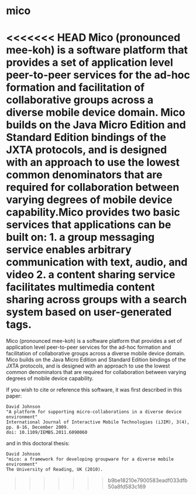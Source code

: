 mico
====
<<<<<<< HEAD
Mico (pronounced mee-koh) is a software platform that provides a set of application level peer-to-peer services for the ad-hoc formation and facilitation of collaborative groups across a diverse mobile device domain. Mico builds on the Java Micro Edition and Standard Edition bindings of the JXTA protocols, and is designed with an approach to use the lowest common denominators that are required for collaboration between varying degrees of mobile device capability.Mico provides two basic services that applications can be built on: 1. a group messaging service enables arbitrary communication with text, audio, and video 2. a content sharing service facilitates multimedia content sharing across groups with a search system based on user-generated tags.
=======
Mico (pronounced mee-koh) is a software platform that provides a set of application level peer-to-peer services for the ad-hoc formation and facilitation of collaborative groups across a diverse mobile device domain. Mico builds on the Java Micro Edition and Standard Edition bindings of the JXTA protocols, and is designed with an approach to use the lowest common denominators that are required for collaboration between varying degrees of mobile device capability.

If you wish to cite or reference this software, it was first described in this paper:
```
David Johnson
"A platform for supporting micro-collaborations in a diverse device environment"
International Journal of Interactive Mobile Technologies (iJIM), 3(4), pp. 8-16, December 2009.
doi: 10.1109/IEMBS.2011.6090060
```
and in this doctoral thesis:
```
David Johnson
"mico: a framework for developing groupware for a diverse mobile environment"
The University of Reading, UK (2010).
```
>>>>>>> b9be18210e7900583eadf033dfb50a8fd583c169
